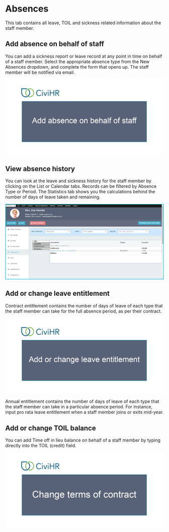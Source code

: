 Absences 
==========

This tab contains all leave, TOIL and sickness related information about the staff member. 

Add absence on behalf of staff
---------------

You can add a sickness report or leave record at any point in time on behalf of a staff member. Select the appropriate absence type from the New Absences dropdown, and complete the form that opens up. The staff member will be notified via email. 

![image](../img/leave_approved_by_manger.gif)

View absence history
---------------

You can look at the leave and sickness history for the staff member by clicking on the List or Calendar tabs. Records can be filtered by Absence Type or Period. The Statistics tab shows you the calculations behind the number of days of leave taken and remaining. 

![image](../img/image19.png)

Add or change leave entitlement
---------------

Contract entitlement contains the number of days of leave of each type that the staff member can take for the full absence period, as per their contract. 

![image](../img/leave-entitlement.gif)

Annual entitlement contains the number of days of leave of each type that the staff member can take in a particular absence period. For instance, input pro rata leave entitlement when a staff member joins or exits mid-year.

Add or change TOIL balance
---------------

You can add Time off in lieu balance on behalf of a staff member by typing directly into the TOIL (credit) field. 

![image](../img/TOIL-balance.gif)
